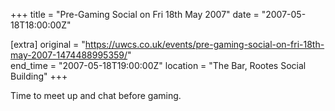 +++
title = "Pre-Gaming Social on Fri 18th May 2007"
date = "2007-05-18T18:00:00Z"

[extra]
original = "https://uwcs.co.uk/events/pre-gaming-social-on-fri-18th-may-2007-1474488995359/"    
end_time = "2007-05-18T19:00:00Z"
location = "The Bar, Rootes Social Building"
+++

Time to meet up and chat before gaming.

